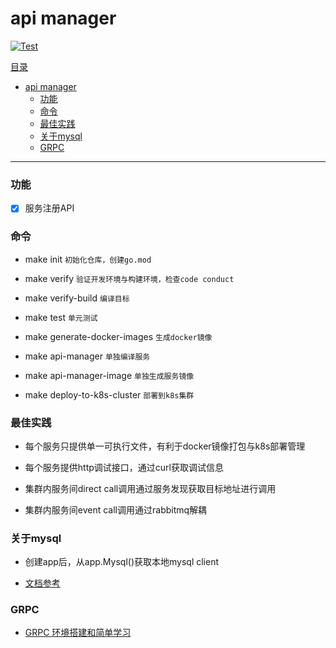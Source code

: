 # api manager

[![Test](https://github.com/NpoolPlatform/api-manager/actions/workflows/main.yml/badge.svg?branch=master)](https://github.com/NpoolPlatform/api-manager/actions/workflows/main.yml)

[目录](#目录)

- [api manager](#api-manager)
    - [功能](#功能)
    - [命令](#命令)
    - [最佳实践](#最佳实践)
    - [关于mysql](#关于mysql)
    - [GRPC](#grpc)

-----------

### 功能

- [x] 服务注册API

### 命令

- make init ```初始化仓库，创建go.mod```

- make verify ```验证开发环境与构建环境，检查code conduct```
- make verify-build ```编译目标```
- make test ```单元测试```
- make generate-docker-images ```生成docker镜像```
- make api-manager ```单独编译服务```
- make api-manager-image ```单独生成服务镜像```
- make deploy-to-k8s-cluster ```部署到k8s集群```

### 最佳实践

- 每个服务只提供单一可执行文件，有利于docker镜像打包与k8s部署管理

- 每个服务提供http调试接口，通过curl获取调试信息
- 集群内服务间direct call调用通过服务发现获取目标地址进行调用
- 集群内服务间event call调用通过rabbitmq解耦

### 关于mysql

- 创建app后，从app.Mysql()获取本地mysql client

- [文档参考](https://entgo.io/docs/sql-integration)

### GRPC

- [GRPC 环境搭建和简单学习](./grpc.md)
